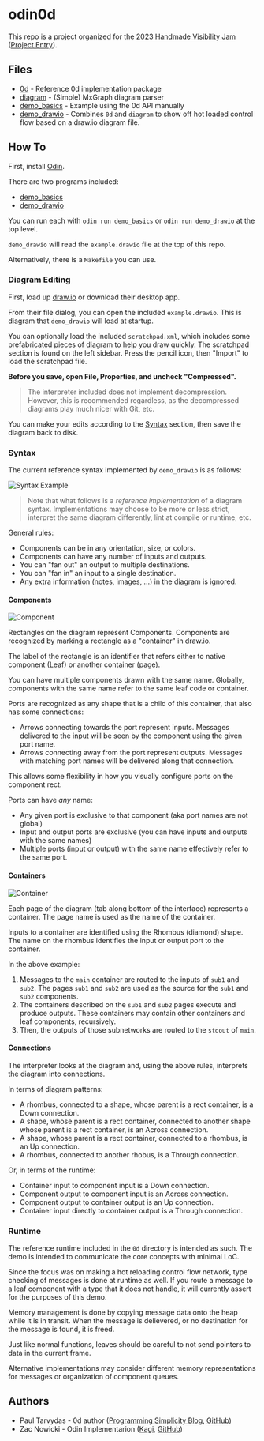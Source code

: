 # odin0d

This repo is a project organized for the [2023 Handmade Visibility Jam](https://handmade.network/jam) ([Project Entry](https://handmade.network/p/374/odin0d/)).

## Files

- [0d](./0d) - Reference 0d implementation package
- [diagram](./diagram) - (Simple) MxGraph diagram parser
- [demo_basics](./demo_basics) - Example using the 0d API manually
- [demo_drawio](./demo_drawio) - Combines `0d` and `diagram` to show off hot loaded control flow based on a draw.io diagram file.

## How To

First, install [Odin](https://odin-lang.org).

There are two programs included:

- [demo_basics](./demo_basics)
- [demo_drawio](./demo_drawio)

You can run each with `odin run demo_basics` or `odin run demo_drawio` at the top level.

`demo_drawio` will read the `example.drawio` file at the top of this repo.

Alternatively, there is a `Makefile` you can use.

### Diagram Editing

First, load up [draw.io](https://draw.io) or download their desktop app.


From their file dialog, you can open the included `example.drawio`.
This is diagram that `demo_drawio` will load at startup.

You can optionally load the included `scratchpad.xml`, which includes some prefabricated pieces of diagram to help you draw quickly.
The scratchpad section is found on the left sidebar.
Press the pencil icon, then "Import" to load the scratchpad file.

**Before you save, open File, Properties, and uncheck "Compressed".**

> The interpreter included does not implement decompression.
> However, this is recommended regardless, as the decompressed diagrams play much nicer with Git, etc.

You can make your edits according to the [Syntax](#syntax) section, then save the diagram back to disk.

### Syntax

The current reference syntax implemented by `demo_drawio` is as follows:

![Syntax Example](https://cdn.discordapp.com/attachments/602932100508942337/1099957457612185670/image.png)

> Note that what follows is a *reference implementation* of a diagram syntax.
> Implementations may choose to be more or less strict, interpret the same diagram differently, lint at compile or runtime, etc.

General rules:

- Components can be in any orientation, size, or colors.
- Components can have any number of inputs and outputs.
- You can "fan out" an output to multiple destinations.
- You can "fan in" an input to a single destination.
- Any extra information (notes, images, ...) in the diagram is ignored.

#### Components

![Component](https://cdn.discordapp.com/attachments/602932100508942337/1099958520406872164/image.png)

Rectangles on the diagram represent Components.
Components are recognized by marking a rectangle as a "container" in draw.io.

The label of the rectangle is an identifier that refers either to native component (Leaf) or another container (page).

You can have multiple components drawn with the same name.
Globally, components with the same name refer to the same leaf code or container.

Ports are recognized as any shape that is a child of this container, that also has some connections:

- Arrows connecting towards the port represent inputs.
  Messages delivered to the input will be seen by the component using the given port name.
- Arrows connecting away from the port represent outputs.
  Messages with matching port names will be delivered along that connection.

This allows some flexibility in how you visually configure ports on the component rect.

Ports can have *any* name:

- Any given port is exclusive to that component (aka port names are not global)
- Input and output ports are exclusive (you can have inputs and outputs with the same names)
- Multiple ports (input or output) with the same name effectively refer to the same port.

#### Containers

![Container](https://cdn.discordapp.com/attachments/602932100508942337/1099962043857129522/image.png)

Each page of the diagram (tab along bottom of the interface) represents a container.
The page name is used as the name of the container.


Inputs to a container are identified using the Rhombus (diamond) shape.
The name on the rhombus identifies the input or output port to the container.

In the above example:

1. Messages to the `main` container are routed to the inputs of `sub1` and `sub2`.
   The pages `sub1` and `sub2` are used as the source for the `sub1` and `sub2` components.
2. The containers described on the `sub1` and `sub2` pages execute and produce outputs.
   These containers may contain other containers and leaf components, recursively.
3. Then, the outputs of those subnetworks are routed to the `stdout` of `main`.

#### Connections

The interpreter looks at the diagram and, using the above rules, interprets the diagram into connections.

In terms of diagram patterns:

- A rhombus, connected to a shape, whose parent is a rect container, is a Down connection.
- A shape, whose parent is a rect container, connected to another shape whose parent is a rect container, is an Across connection.
- A shape, whose parent is a rect container, connected to a rhombus, is an Up connection.
- A rhombus, connected to another rhobus, is a Through connection.

Or, in terms of the runtime:

- Container input to component input is a Down connection.
- Component output to component input is an Across connection.
- Component output to container output is an Up connection.
- Container input directly to container output is a Through connection.

### Runtime

The reference runtime included in the `0d` directory is intended as such.
The demo is intended to communicate the core concepts with minimal LoC.

Since the focus was on making a hot reloading control flow network, type checking of messages is done at runtime as well.
If you route a message to a leaf component with a type that it does not handle, it will currently assert for the purposes of this demo.

Memory management is done by copying message data onto the heap while it is in transit.
When the message is delievered, or no destination for the message is found, it is freed.

Just like normal functions, leaves should be careful to not send pointers to data in the current frame.

Alternative implementations may consider different memory representations for messages or organization of component queues.

## Authors

- Paul Tarvydas - 0d author ([Programming Simplicity Blog](https://publish.obsidian.md/programmingsimplicity/), [GitHub](https://github.com/guitarvydas))
- Zac Nowicki - Odin Implementarion ([Kagi](https://kagi.com), [GitHub](https://github.com/z64))
